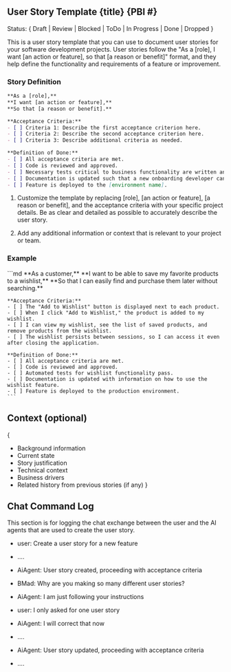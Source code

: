 ## User Story Template {title} {PBI #}

Status: { Draft | Review | Blocked | ToDo | In Progress | Done | Dropped }

This is a user story template that you can use to document user stories for your software development projects. User stories follow the "As a [role], I want [an action or feature], so that [a reason or benefit]" format, and they help define the functionality and requirements of a feature or improvement.

### Story Definition

```markdown
**As a [role],**
**I want [an action or feature],**
**So that [a reason or benefit].**

**Acceptance Criteria:**
- [ ] Criteria 1: Describe the first acceptance criterion here.
- [ ] Criteria 2: Describe the second acceptance criterion here.
- [ ] Criteria 3: Describe additional criteria as needed.

**Definition of Done:**
- [ ] All acceptance criteria are met.
- [ ] Code is reviewed and approved.
- [ ] Necessary tests critical to business functionality are written and pass.
- [ ] Documentation is updated such that a new onboarding developer can understand how to operate the software.
- [ ] Feature is deployed to the [environment name].
```

1. Customize the template by replacing [role], [an action or feature], [a reason or benefit], and the acceptance criteria with your specific project details. Be as clear and detailed as possible to accurately describe the user story.

2. Add any additional information or context that is relevant to your project or team.

### Example

<example>
    ```md
    **As a customer,**
    **I want to be able to save my favorite products to a wishlist,**
    **So that I can easily find and purchase them later without searching.**

    **Acceptance Criteria:**
    - [ ] The "Add to Wishlist" button is displayed next to each product.
    - [ ] When I click "Add to Wishlist," the product is added to my wishlist.
    - [ ] I can view my wishlist, see the list of saved products, and remove products from the wishlist.
    - [ ] The wishlist persists between sessions, so I can access it even after closing the application.

    **Definition of Done:**
    - [ ] All acceptance criteria are met.
    - [ ] Code is reviewed and approved.
    - [ ] Automated tests for wishlist functionality pass.
    - [ ] Documentation is updated with information on how to use the wishlist feature.
    - [ ] Feature is deployed to the production environment.
    ```
</example>

## Context (optional)

{
   - Background information
   - Current state
   - Story justification
   - Technical context
   - Business drivers
   - Related history from previous stories (if any)
}

## Chat Command Log 

This section is for logging the chat exchange between the user and the AI agents that are used to create the user story.

<example>

- user: Create a user story for a new feature
- ....
- AiAgent: User story created, proceeding with acceptance criteria
- BMad: Why are you making so many different user stories?
- AiAgent: I am just following your instructions
- user: I only asked for one user story
- AiAgent: I will correct that now
- ....
- AiAgent: User story updated, proceeding with acceptance criteria
- ....

  </example>